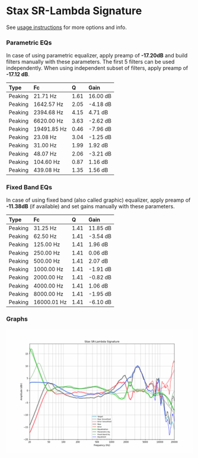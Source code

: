 # Stax SR-Lambda Signature
See [usage instructions](https://github.com/jaakkopasanen/AutoEq#usage) for more options and info.

### Parametric EQs
In case of using parametric equalizer, apply preamp of **-17.20dB** and build filters manually
with these parameters. The first 5 filters can be used independently.
When using independent subset of filters, apply preamp of **-17.12 dB**.

| Type    | Fc          |    Q | Gain     |
|:--------|:------------|:-----|:---------|
| Peaking | 21.71 Hz    | 1.61 | 16.00 dB |
| Peaking | 1642.57 Hz  | 2.05 | -4.18 dB |
| Peaking | 2394.68 Hz  | 4.15 | 4.71 dB  |
| Peaking | 6620.00 Hz  | 3.63 | -2.62 dB |
| Peaking | 19491.85 Hz | 0.46 | -7.96 dB |
| Peaking | 23.08 Hz    | 3.04 | -1.25 dB |
| Peaking | 31.00 Hz    | 1.99 | 1.92 dB  |
| Peaking | 48.07 Hz    | 2.06 | -3.21 dB |
| Peaking | 104.60 Hz   | 0.87 | 1.16 dB  |
| Peaking | 439.08 Hz   | 1.35 | 1.56 dB  |

### Fixed Band EQs
In case of using fixed band (also called graphic) equalizer, apply preamp of **-11.38dB**
(if available) and set gains manually with these parameters.

| Type    | Fc          |    Q | Gain     |
|:--------|:------------|:-----|:---------|
| Peaking | 31.25 Hz    | 1.41 | 11.85 dB |
| Peaking | 62.50 Hz    | 1.41 | -3.54 dB |
| Peaking | 125.00 Hz   | 1.41 | 1.96 dB  |
| Peaking | 250.00 Hz   | 1.41 | 0.06 dB  |
| Peaking | 500.00 Hz   | 1.41 | 2.07 dB  |
| Peaking | 1000.00 Hz  | 1.41 | -1.91 dB |
| Peaking | 2000.00 Hz  | 1.41 | -0.82 dB |
| Peaking | 4000.00 Hz  | 1.41 | 1.06 dB  |
| Peaking | 8000.00 Hz  | 1.41 | -1.95 dB |
| Peaking | 16000.01 Hz | 1.41 | -6.10 dB |

### Graphs
![](./Stax%20SR-Lambda%20Signature.png)